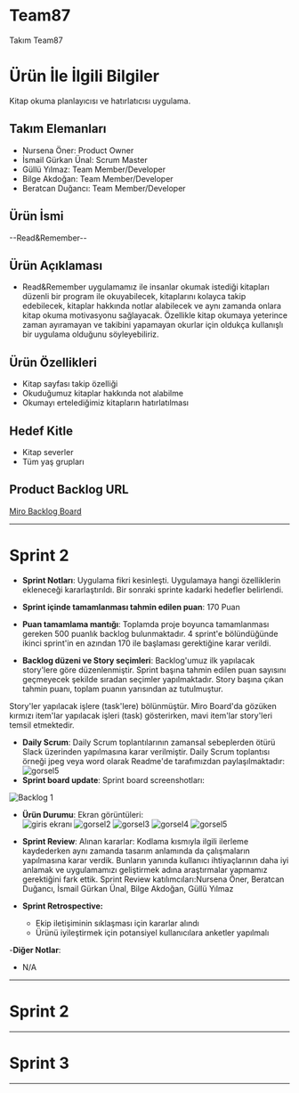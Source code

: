 # **Team87**

Takım Team87

# Ürün İle İlgili Bilgiler
Kitap okuma planlayıcısı ve hatırlatıcısı uygulama.

## Takım Elemanları

- Nursena Öner: Product Owner
- İsmail Gürkan Ünal: Scrum Master
- Güllü Yılmaz: Team Member/Developer
- Bilge Akdoğan: Team Member/Developer
- Beratcan Duğancı: Team Member/Developer

## Ürün İsmi

--Read&Remember--

## Ürün Açıklaması

- Read&Remember uygulamamız ile insanlar okumak istediği kitapları düzenli bir program ile okuyabilecek, kitaplarını kolayca takip edebilecek, kitaplar hakkında notlar alabilecek ve aynı zamanda onlara kitap okuma motivasyonu sağlayacak. Özellikle kitap okumaya yeterince zaman ayıramayan ve takibini yapamayan okurlar için oldukça kullanışlı bir uygulama olduğunu söyleyebiliriz.

## Ürün Özellikleri

- Kitap sayfası takip özelliği
- Okuduğumuz kitaplar hakkında not alabilme
- Okumayı ertelediğimiz kitapların hatırlatılması


## Hedef Kitle

- Kitap severler
- Tüm yaş grupları


## Product Backlog URL

[Miro Backlog Board](https://miro.com/app/board/uXjVO2GKgls=/)

---

# Sprint 2

- **Sprint Notları**: Uygulama fikri kesinleşti. Uygulamaya hangi özelliklerin ekleneceği kararlaştırıldı. Bir sonraki sprinte kadarki hedefler belirlendi.

- **Sprint içinde tamamlanması tahmin edilen puan**: 170 Puan

- **Puan tamamlama mantığı**: Toplamda proje boyunca tamamlanması gereken 500 puanlık backlog bulunmaktadır. 4 sprint'e bölündüğünde ikinci sprint'in en azından 170 ile başlaması gerektiğine karar verildi.

- **Backlog düzeni ve Story seçimleri**: Backlog'umuz ilk yapılacak story'lere göre düzenlenmiştir. Sprint başına tahmin edilen puan sayısını geçmeyecek şekilde sıradan seçimler yapılmaktadır. Story başına çıkan tahmin puanı, toplam puanın yarısından az tutulmuştur. 

Story'ler yapılacak işlere (task'lere) bölünmüştür. Miro Board'da gözüken kırmızı item'lar yapılacak işleri (task) gösterirken, mavi item'lar story'leri temsil etmektedir.

- **Daily Scrum**: Daily Scrum toplantılarının zamansal sebeplerden ötürü Slack üzerinden yapılmasına karar verilmiştir. Daily Scrum toplantısı örneği jpeg veya word olarak Readme'de tarafımızdan paylaşılmaktadır:  
![gorsel5](https://i.hizliresim.com/im2wazw.jpeg)
- **Sprint board update**: Sprint board screenshotları: 

![Backlog 1](https://i.hizliresim.com/8dmilg2.png) 


- **Ürün Durumu**: 
 Ekran görüntüleri:  
 ![giris ekranı](https://i.hizliresim.com/pl3lgd8.png)
 ![gorsel2](https://i.hizliresim.com/rtp2w7t.png)
 ![gorsel3](https://i.hizliresim.com/knq3q3l.png)
 ![gorsel4](https://i.hizliresim.com/qmc3nha.png)
 ![gorsel5](https://i.hizliresim.com/rm9v8t4.png)
  
- **Sprint Review**: 
Alınan kararlar: Kodlama kısmıyla ilgili ilerleme kaydederken aynı zamanda tasarım anlamında da çalışmaların yapılmasına karar verdik. Bunların yanında kullanıcı ihtiyaçlarının daha iyi anlamak ve uygulamamızı geliştirmek adına araştırmalar yapmamız gerektiğini fark ettik.  Sprint Review katılımcıları:Nursena Öner, Beratcan Duğancı, İsmail Gürkan Ünal, Bilge Akdoğan, Güllü Yılmaz

- **Sprint Retrospective:**
  - Ekip iletişiminin sıklaşması için kararlar alındı
  - Ürünü iyileştirmek için potansiyel kullanıcılara anketler yapılmalı


-**Diğer Notlar**:
- N/A

---

# Sprint 2


---

# Sprint 3

---

